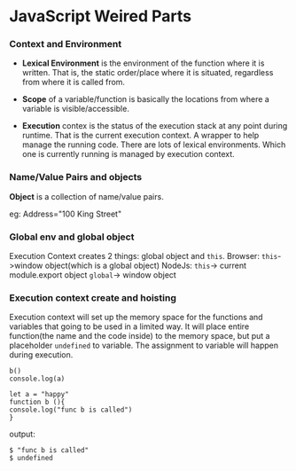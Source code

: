 # JavaScript Weired Parts

###  Context and Environment

- **Lexical Environment** is the environment of the function where it is written. That is, the static order/place where it is situated, regardless from where it is called from.

- **Scope** of a variable/function is basically the locations from where a variable is visible/accessible.

- **Execution** contex is the status of the execution stack at any point during runtime. That is the current execution context.
A wrapper to help manage the running code. There are lots of lexical environments. Which one is currently running is managed by execution context. 

###  Name/Value Pairs and objects

**Object** is a collection of name/value pairs.

eg: Address="100 King Street"

### Global env and global object
Execution Context creates 2 things: global object and `this`.
Browser: `this`->window object(which is a global object)
NodeJs: `this`-> current module.export object   `global`-> window object

### Execution context create and hoisting
Execution context will set up the memory space for the functions and variables that going to be used in a limited way. 
It will place entire function(the name and the code inside) to the memory space, but put a placeholder `undefined` to variable. The assignment to variable will happen during execution. 
```
b()
console.log(a)

let a = "happy"
function b (){
console.log("func b is called")
}
```
output:
```
$ "func b is called"
$ undefined
```
